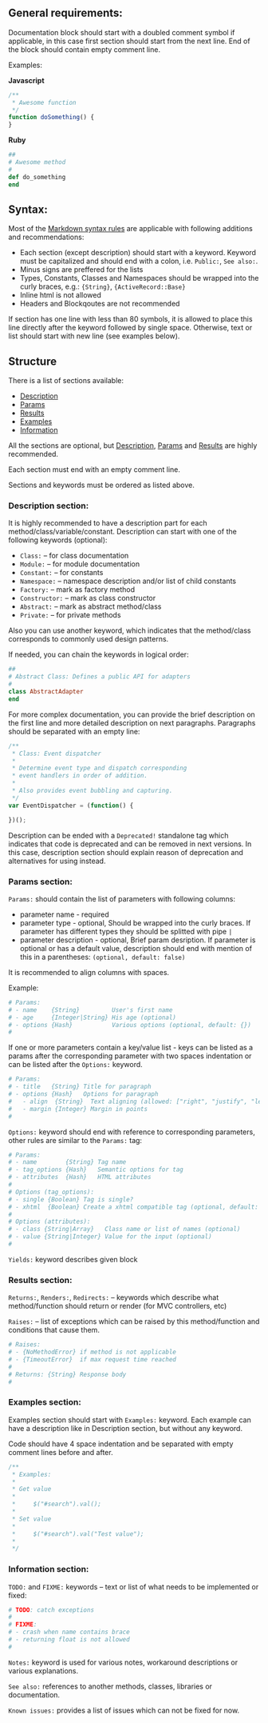 ## General requirements:

Documentation block should start with a doubled comment symbol if applicable,
in this case first section should start from the next line. End of the block
should contain empty comment line.

Examples:

**Javascript**

```js
/**
 * Awesome function
 */
function doSomething() {
}
```

**Ruby**

```ruby
##
# Awesome method
#
def do_something
end
```

## Syntax:

Most of the [Markdown syntax rules](http://daringfireball.net/projects/markdown/syntax)
are applicable with following additions and recommendations:

* Each section (except description) should start with a keyword. Keyword must
  be capitalized and should end with a colon, i.e. `Public:`, `See also:`.
* Minus signs are preffered for the lists
* Types, Constants, Classes and Namespaces should be wrapped into the curly
  braces, e.g.: `{String}`, `{ActiveRecord::Base}`
* Inline html is not allowed
* Headers and Blockqoutes are not recommended

If section has one line with less than 80 symbols, it is allowed to place this
line directly after the keyword followed by single space. Otherwise, text or
list should start with new line (see examples below).

## Structure

There is a list of sections available:
* [Description](#section_description)
* [Params](#section_params)
* [Results](#section_results)
* [Examples](#section_examples)
* [Information](#section_information)

All the sections are optional, but [Description](#section_description),
[Params](#section_params) and [Results](#section_results) are highly
recommended.

Each section must end with an empty comment line.

Sections and keywords must be ordered as listed above.

<a name="section_description"></a>
### Description section:

It is highly recommended to have a description part for each
method/class/variable/constant. Description can start with one of the following
keywords (optional):

* `Class:` – for class documentation
* `Module:` – for module documentation
* `Constant:` – for constants
* `Namespace:` – namespace description and/or list of child constants
* `Factory:` – mark as factory method
* `Constructor:` – mark as class constructor
* `Abstract:` – mark as abstract method/class
* `Private:` – for private methods

Also you can use another keyword, which indicates that the method/class
corresponds to commonly used design patterns.

If needed, you can chain the keywords in logical order:

```ruby
##
# Abstract Class: Defines a public API for adapters
#
class AbstractAdapter
end
```

For more complex documentation, you can provide the brief description on the
first line and more detailed description on next paragraphs. Paragraphs should
be separated with an empty line:

```js
/**
 * Class: Event dispatcher
 *
 * Determine event type and dispatch corresponding
 * event handlers in order of addition.
 *
 * Also provides event bubbling and capturing.
 */
var EventDispatcher = (function() {

})();
```

Description can be ended with a `Deprecated!` standalone tag which indicates
that code is deprecated and can be removed in next versions. In this case,
description section should explain reason of deprecation and alternatives for
using instead.

<a name="section_params"></a>
### Params section:

`Params:` should contain the list of parameters with following columns:

* parameter name - required
* parameter type - optional, Should be wrapped into the curly braces. If
  parameter has different types they should be splitted with pipe `|`
* parameter description - optional, Brief param desription. If parameter is
  optional or has a default value, description should end with mention of this
  in a parentheses: `(optional, default: false)`

It is recommended to align columns with spaces.

Example:

```ruby
# Params:
# - name    {String}         User's first name
# - age     {Integer|String} His age (optional)
# - options {Hash}           Various options (optional, default: {})
#
```

If one or more parameters contain a key/value list - keys can be listed as a
params after the corresponding parameter with two spaces indentation or can be
listed after the `Options:` keyword.

```ruby
# Params:
# - title   {String} Title for paragraph
# - options {Hash}   Options for paragraph
#   - align  {String}  Text aligning (allowed: ["right", "justify", "left"])
#   - margin {Integer} Margin in points
#
```

`Options:` keyword should end with reference to corresponding parameters, other
rules are similar to the `Params:` tag:

```ruby
# Params:
# - name        {String} Tag name
# - tag_options {Hash}   Semantic options for tag
# - attributes  {Hash}   HTML attributes
#
# Options (tag_options):
# - single {Boolean} Tag is single?
# - xhtml  {Boolean} Create a xhtml compatible tag (optional, default: false)
#
# Options (attributes):
# - class {String|Array}   Class name or list of names (optional)
# - value {String|Integer} Value for the input (optional)
#
```

`Yields:` keyword describes given block

<a name="section_results"></a>
### Results section:

`Returns:`, `Renders:`, `Redirects:` – keywords which describe what
method/function should return or render (for MVC controllers, etc)

`Raises:` – list of exceptions which can be raised by this method/function and
conditions that cause them.

```ruby
# Raises:
# - {NoMethodError} if method is not applicable
# - {TimeoutError}  if max request time reached
#
# Returns: {String} Response body
#
```

<a name="section_examples"></a>
### Examples section:

Examples section should start with `Examples:` keyword. Each example can have a
description like in Description section, but without any keyword.

Code should have 4 space indentation and be separated with empty comment lines
before and after.

```js
/**
 * Examples:
 *
 * Get value
 *
 *     $("#search").val();
 *
 * Set value
 *
 *     $("#search").val("Test value");
 *
 */
```

<a name="section_information"></a>
### Information section:

`TODO:` and `FIXME:` keywords – text or list of what needs to be implemented or
fixed:

```ruby
# TODO: catch exceptions
#
# FIXME:
# - crash when name contains brace
# - returning float is not allowed
#
```

`Notes:` keyword is used for various notes, workaround descriptions or various
explanations.

`See also:` references to another methods, classes, libraries or documentation.

`Known issues:` provides a list of issues which can not be fixed for now.
